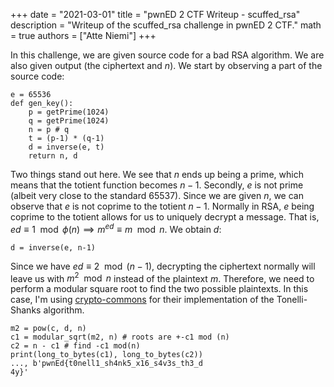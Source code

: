 +++
date = "2021-03-01"
title = "pwnED 2 CTF Writeup - scuffed_rsa"
description = "Writeup of the scuffed_rsa challenge in pwnED 2 CTF."
math = true
authors = ["Atte Niemi"]
+++

In this challenge, we are given source code for a bad RSA algorithm. We are also given output (the ciphertext and $n$).
We start by observing a part of the source code:
```
e = 65536
def gen_key():
    p = getPrime(1024)
    q = getPrime(1024)
    n = p # q
    t = (p-1) * (q-1)
    d = inverse(e, t)
    return n, d
```
Two things stand out here. 
We see that $n$ ends up being a prime, which means that the totient function becomes $n-1$.
Secondly, $e$ is not prime (albeit very close to the standard 65537). Since we are given $n$, we can observe that $e$ is not coprime to the totient $n-1$. Normally in RSA, $e$ being coprime to the totient allows for us to uniquely decrypt a message. That is, $ed\equiv 1 \mod \phi(n) \implies m^{ed} \equiv m \mod n$.
We obtain $d$:
```
d = inverse(e, n-1)
```
Since we have $ed \equiv 2 \mod (n-1)$, decrypting the ciphertext normally will leave us with $m^2 \mod n$ instead of the plaintext $m$. Therefore, we need to perform a modular square root to find the two possible plaintexts. In this case, I'm using [crypto-commons](https://github.com/p4-team/crypto-commons/) for their implementation of the Tonelli-Shanks algorithm.
```
m2 = pow(c, d, n)
c1 = modular_sqrt(m2, n) # roots are +-c1 mod (n)
c2 = n - c1 # find -c1 mod(n)
print(long_to_bytes(c1), long_to_bytes(c2))
..., b'pwnEd{t0nell1_sh4nk5_x16_s4v3s_th3_d
4y}'
```
